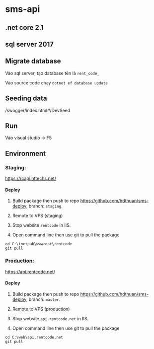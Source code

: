 # sms-api

## .net core 2.1

## sql server 2017

## Migrate database

Vào sql server, tạo database tên là `rent_code_`

Vào source code chạy `dotnet ef database update`

## Seeding data

/swagger/index.html#/DevSeed

## Run

Vào visual studio -> F5


## Environment

### Staging:

https://rcapi.httechs.net/

#### Deploy

1. Build package then push to repo https://github.com/hdthuan/sms-deploy, branch: `staging`.

2. Remote to VPS (staging)

3. Stop website `rentcode` in IIS.

4. Open command line then use git to pull the package

```
cd C:\inetpub\wwwroot\rentcode
git pull
```

### Production:

https://api.rentcode.net/

#### Deploy

1. Build package then push to repo https://github.com/hdthuan/sms-deploy, branch: `master`.

2. Remote to VPS (production)

3. Stop website `api.rentcode.net` in IIS.

4. Open command line then use git to pull the package

```
cd C:\web\api.rentcode.net
git pull
```
